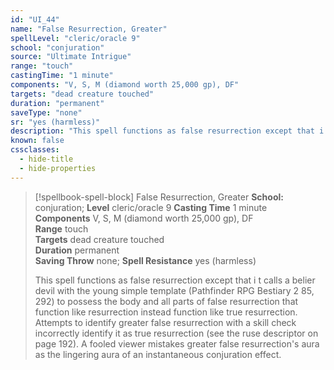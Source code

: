 ```yaml
---
id: "UI_44"
name: "False Resurrection, Greater"
spellLevel: "cleric/oracle 9"
school: "conjuration"
source: "Ultimate Intrigue"
range: "touch"
castingTime: "1 minute"
components: "V, S, M (diamond worth 25,000 gp), DF"
targets: "dead creature touched"
duration: "permanent"
saveType: "none"
sr: "yes (harmless)"
description: "This spell functions as false resurrection except that i t calls a belier devil with the young simple template (Pathfinder RPG Bestiary 2 85, 292) to possess the body and all parts of false resurrection that function like resurrection instead function like true resurrection.  Attempts to identify greater false resurrection with a skill check incorrectly identify it as true resurrection (see the ruse descriptor on page 192). A fooled viewer mistakes greater false resurrection's aura as the lingering aura of an instantaneous conjuration effect."
known: false
cssclasses:
  - hide-title
  - hide-properties
---
```


> [!spellbook-spell-block] False Resurrection, Greater
> **School:** conjuration; **Level** cleric/oracle 9
> **Casting Time** 1 minute  
> **Components** V, S, M (diamond worth 25,000 gp), DF  
> **Range** touch  
> **Targets** dead creature touched  
> **Duration** permanent  
> **Saving Throw** none; **Spell Resistance** yes (harmless)
> 
> This spell functions as false resurrection except that i t calls a belier devil with the young simple template (Pathfinder RPG Bestiary 2 85, 292) to possess the body and all parts of false resurrection that function like resurrection instead function like true resurrection.  Attempts to identify greater false resurrection with a skill check incorrectly identify it as true resurrection (see the ruse descriptor on page 192). A fooled viewer mistakes greater false resurrection's aura as the lingering aura of an instantaneous conjuration effect.